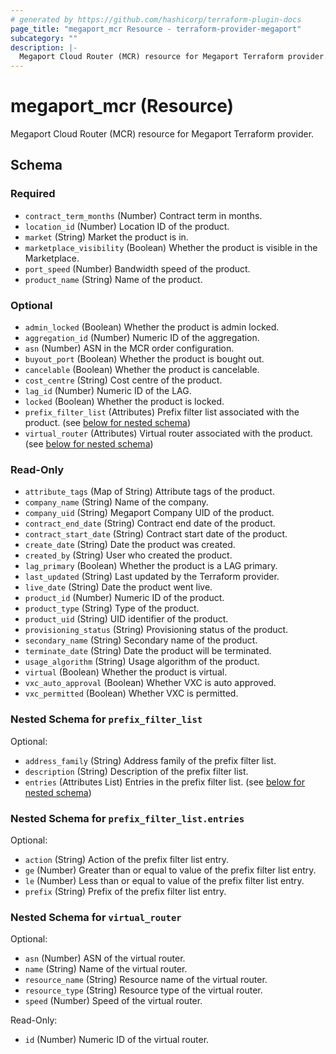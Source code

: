 ```yaml
---
# generated by https://github.com/hashicorp/terraform-plugin-docs
page_title: "megaport_mcr Resource - terraform-provider-megaport"
subcategory: ""
description: |-
  Megaport Cloud Router (MCR) resource for Megaport Terraform provider.
---
```


# megaport_mcr (Resource)

Megaport Cloud Router (MCR) resource for Megaport Terraform provider.



<!-- schema generated by tfplugindocs -->
## Schema

### Required

- `contract_term_months` (Number) Contract term in months.
- `location_id` (Number) Location ID of the product.
- `market` (String) Market the product is in.
- `marketplace_visibility` (Boolean) Whether the product is visible in the Marketplace.
- `port_speed` (Number) Bandwidth speed of the product.
- `product_name` (String) Name of the product.

### Optional

- `admin_locked` (Boolean) Whether the product is admin locked.
- `aggregation_id` (Number) Numeric ID of the aggregation.
- `asn` (Number) ASN in the MCR order configuration.
- `buyout_port` (Boolean) Whether the product is bought out.
- `cancelable` (Boolean) Whether the product is cancelable.
- `cost_centre` (String) Cost centre of the product.
- `lag_id` (Number) Numeric ID of the LAG.
- `locked` (Boolean) Whether the product is locked.
- `prefix_filter_list` (Attributes) Prefix filter list associated with the product. (see [below for nested schema](#nestedatt--prefix_filter_list))
- `virtual_router` (Attributes) Virtual router associated with the product. (see [below for nested schema](#nestedatt--virtual_router))

### Read-Only

- `attribute_tags` (Map of String) Attribute tags of the product.
- `company_name` (String) Name of the company.
- `company_uid` (String) Megaport Company UID of the product.
- `contract_end_date` (String) Contract end date of the product.
- `contract_start_date` (String) Contract start date of the product.
- `create_date` (String) Date the product was created.
- `created_by` (String) User who created the product.
- `lag_primary` (Boolean) Whether the product is a LAG primary.
- `last_updated` (String) Last updated by the Terraform provider.
- `live_date` (String) Date the product went live.
- `product_id` (Number) Numeric ID of the product.
- `product_type` (String) Type of the product.
- `product_uid` (String) UID identifier of the product.
- `provisioning_status` (String) Provisioning status of the product.
- `secondary_name` (String) Secondary name of the product.
- `terminate_date` (String) Date the product will be terminated.
- `usage_algorithm` (String) Usage algorithm of the product.
- `virtual` (Boolean) Whether the product is virtual.
- `vxc_auto_approval` (Boolean) Whether VXC is auto approved.
- `vxc_permitted` (Boolean) Whether VXC is permitted.

<a id="nestedatt--prefix_filter_list"></a>
### Nested Schema for `prefix_filter_list`

Optional:

- `address_family` (String) Address family of the prefix filter list.
- `description` (String) Description of the prefix filter list.
- `entries` (Attributes List) Entries in the prefix filter list. (see [below for nested schema](#nestedatt--prefix_filter_list--entries))

<a id="nestedatt--prefix_filter_list--entries"></a>
### Nested Schema for `prefix_filter_list.entries`

Optional:

- `action` (String) Action of the prefix filter list entry.
- `ge` (Number) Greater than or equal to value of the prefix filter list entry.
- `le` (Number) Less than or equal to value of the prefix filter list entry.
- `prefix` (String) Prefix of the prefix filter list entry.



<a id="nestedatt--virtual_router"></a>
### Nested Schema for `virtual_router`

Optional:

- `asn` (Number) ASN of the virtual router.
- `name` (String) Name of the virtual router.
- `resource_name` (String) Resource name of the virtual router.
- `resource_type` (String) Resource type of the virtual router.
- `speed` (Number) Speed of the virtual router.

Read-Only:

- `id` (Number) Numeric ID of the virtual router.
